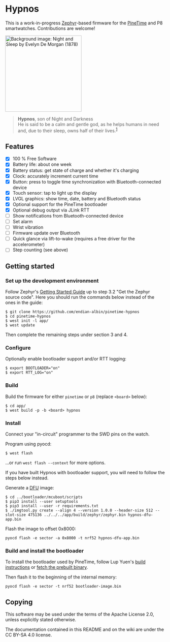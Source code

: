 # Hypnos

This is a work-in-progress [Zephyr](https://www.zephyrproject.org/)-based firmware for the
[PineTime](https://www.pine64.org/pinetime/) and P8 smartwatches. Contributions are welcome!

<img src="app/hypnos/hypnos-photo.png" title="Background image: Night and Sleep by Evelyn De Morgan (1878)" width="240px" height="240px">

> **Hypnos**, son of Night and Darkness</br>
> He is said to be a calm and gentle god, as he helps humans in need and, due to their sleep, owns
> half of their lives.<sup>[1](https://en.wikipedia.org/wiki/Hypnos)</sup>

## Features

- [x] 100 % Free Software
- [x] Battery life: about one week
- [x] Battery status: get state of charge and whether it's charging
- [x] Clock: accurately increment current time
- [x] Button: press to toggle time synchronization with Bluetooth-connected device
- [x] Touch sensor: tap to light up the display
- [x] LVGL graphics: show time, date, battery and Bluetooth status
- [x] Optional support for the PineTime bootloader
- [x] Optional debug output via JLink RTT
- [ ] Show notifications from Bluetooth-connected device
- [ ] Set alarm
- [ ] Wrist vibration
- [ ] Firmware update over Bluetooth
- [ ] Quick glance via lift-to-wake (requires a free driver for the accelerometer)
- [ ] Step counting (see above)

## Getting started

### Set up the development environment

Follow Zephyr's [Getting Started Guide](https://docs.zephyrproject.org/latest/getting_started/index.html)
up to step 3.2 "Get the Zephyr source code". Here you should run the commands below
instead of the ones in the guide:
```
$ git clone https://github.com/endian-albin/pinetime-hypnos
$ cd pinetime-hypnos
$ west init -l app/
$ west update
```

Then complete the remaining steps under section 3 and 4.

### Configure

Optionally enable bootloader support and/or RTT logging:
```
$ export BOOTLOADER="on"
$ export RTT_LOG="on"
```

### Build

Build the firmware for either `pinetime` or `p8` (replace `<board>` below):
```
$ cd app/
$ west build -p -b <board> hypnos
```

### Install

Connect your "in-circuit" programmer to the SWD pins on the watch.

Program using pyocd:
```
$ west flash
```

...or run `west flash --context` for more options.

If you have built Hypnos with bootloader support, you will need to follow the steps below instead.

Generate a [DFU](https://docs.zephyrproject.org/2.3.0/guides/device_mgmt/dfu.html) image:
```
$ cd ../bootloader/mcuboot/scripts
$ pip3 install --user setuptools
$ pip3 install --user -r requirements.txt
$ ./imgtool.py create --align 4 --version 1.0.0 --header-size 512 --slot-size 475136 ../../../app/build/zephyr/zephyr.bin hypnos-dfu-app.bin
```

Flash the image to offset 0x8000:
```
pyocd flash -e sector -a 0x8000 -t nrf52 hypnos-dfu-app.bin
```

### Build and install the bootloader

To install the bootloader used by PineTime, follow Lup Yuen's [build instructions](https://lupyuen.github.io/pinetime-rust-mynewt/articles/mcuboot#build-and-flash-mcuboot-bootloader)
or [fetch the prebuilt binary](https://lupyuen.github.io/pinetime-rust-mynewt/articles/mcuboot#build-and-flash-mcuboot-bootloader).

Then flash it to the beginning of the internal memory:

```
pyocd flash -e sector -t nrf52 bootloader-image.bin
```

## Copying

This software may be used under the terms of the Apache License 2.0,
unless explicitly stated otherwise.

The documentation contained in this README and on the wiki are under
the CC BY-SA 4.0 license.
